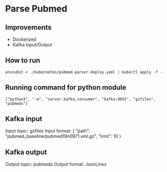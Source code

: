 # Parse Pubmed
## Improvements
* Dockerized
* Kafka Input/Output

## How to run
`envsubst < ./kubernetes/pubmed-parser-deploy.yaml | kubectl apply -f -`

## Running command for python module
` ["python3", "-m", "server.kafka_consumer", "kafka:9092", "gzfiles", "pubmeds"] `

## Kafka input
Input topic: gzfiles
Input format: { "path": "pubmed_baseline/pubmed19n0971.xml.gz", "limit": 10 }

## Kafka output
Output topic: pubmeds
Output format: JsonLines


